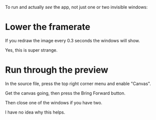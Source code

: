 To run and actually *see* the app, not just one or two invisible windows:

# Lower the framerate

If you redraw the image every 0.3 seconds the windows will show.

Yes, this is super strange.

# Run through the preview

In the source file, press the top right corner menu and enable "Canvas".

Get the canvas going, then press the Bring Forward button.

Then close one of the windows if you have two.

I have no idea why this helps.
